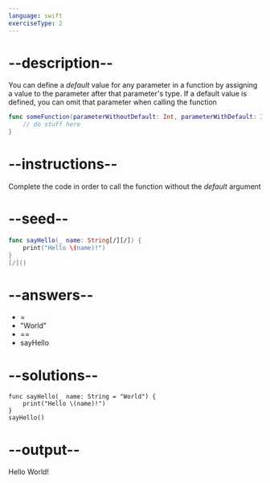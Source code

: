 ```yaml
---
language: swift
exerciseType: 2
---
```


# --description--

You can define a _default_ value for any parameter in a function by assigning a value to the parameter after that parameter's type.
If a default value is defined, you can omit that parameter when calling the function
```swift
func someFunction(parameterWithoutDefault: Int, parameterWithDefault: Int = 12) {
	// do stuff here
}
```

# --instructions--

Complete the code in order to call the function without the _default_ argument

# --seed--

```swift
func sayHello(_ name: String[/][/]) {
    print("Hello \(name)!")
}
[/]()
```

# --answers--

-  = 
- "World"
-  == 
- sayHello

# --solutions--

```
func sayHello(_ name: String = "World") {
    print("Hello \(name)!")
}
sayHello()
```

# --output--

Hello World!
